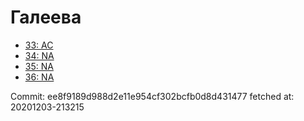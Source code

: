 # Галеева
- [33: AC](33.md)
- [34: NA](34.md)
- [35: NA](35.md)
- [36: NA](36.md)

Commit: ee8f9189d988d2e11e954cf302bcfb0d8d431477
 fetched at: 20201203-213215
